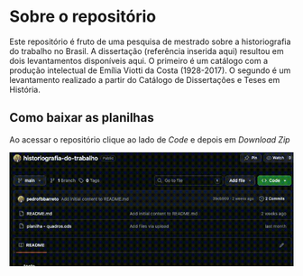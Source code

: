 # Sobre o repositório

Este repositório é fruto de uma pesquisa de mestrado sobre a historiografia do trabalho no Brasil. A dissertação (referência inserida aqui) resultou em dois levantamentos disponíveis aqui. O primeiro é um catálogo com a produção intelectual de Emília Viotti da Costa (1928-2017). O segundo é um levantamento realizado a partir do Catálogo de Dissertações e Teses em História.

## Como baixar as planilhas

Ao acessar o repositório clique ao lado de *Code* e depois em *Download Zip*

![tutorial](https://github.com/pedrofbbarreto/historiografia-do-trabalho/blob/88c828d812e97c0b4101290fc33e1751144e684c/tutorial.gif)
